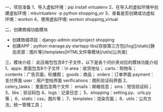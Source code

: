 一、项目准备
 1、导入虚拟环境：pip install virtualenv
 2、在导入的虚拟环境中创建虚拟环境：mkvirtualenv  -p python shopping_vir
 3、查看是否创建成功虚拟环境：workon
 4、使用虚拟环境: workon shopping_virtual

二、创建商城功能模块
* 创建商城项目：django-admin startproject shopping
* 创建APP：python manage.py startapp  libs[存放第三方包]/log[]/static[静态资源：图片等]/templates[HTML文件等模块]/utils[公共类]

三、模块介绍：
此压缩包包含8个子文件，以下是各个问价夹对应的模块功能介绍
1、apps:
     里面包含8个子文件：\n
          area：收货地址；
          carts：购物车；
          contents：广告页面，轮播图；
          goods：商品；
          orders：订单界面
          payment：支付界面
          user：用户登陆界面
          verifications：图形验证码界面
 2、celery_tasks：
       里面包含两个文件：
          emails：邮箱信息；
          sms：短信验证码；
 3、libs：验证码包
 4、logs：记录日志；
 5、shopping：setting.py、urls.py等；
 6、static：css，图片等；
 7、templates：渲染页面；
 8、utils：公共方法，统一管理工具；
 
